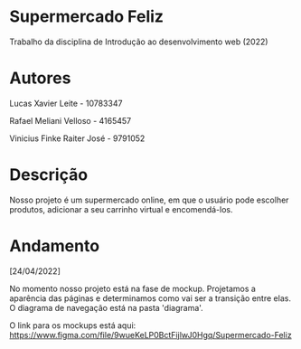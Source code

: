 # Supermercado Feliz
Trabalho da disciplina de Introdução ao desenvolvimento web (2022)

# Autores
Lucas Xavier Leite - 10783347

Rafael Meliani Velloso - 4165457

Vinicius Finke Raiter José - 9791052

# Descrição
Nosso projeto é um supermercado online, em que o usuário pode escolher produtos, adicionar a seu carrinho virtual e encomendá-los.

# Andamento
[24/04/2022]

No momento nosso projeto está na fase de mockup. Projetamos a aparência das páginas e determinamos como vai ser a transição entre elas. O diagrama de navegação está na pasta 'diagrama'.

O link para os mockups está aqui: https://www.figma.com/file/9wueKeLP0BctFijlwJ0Hgq/Supermercado-Feliz
